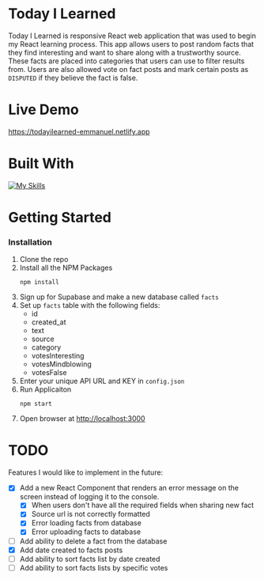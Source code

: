 # Today I Learned

Today I Learned is responsive React web application that was used to begin my React learning process. This app allows users to post random facts that they find interesting and want to share along with a trustworthy source. These facts are placed into categories that users can use to filter results from. Users are also allowed vote on fact posts and mark certain posts as `DISPUTED` if they believe the fact is false.

# Live Demo

<https://todayilearned-emmanuel.netlify.app>

# Built With
[![My Skills](https://skillicons.dev/icons?i=js,react,html,css,supabase,netlify)](https://skillicons.dev)


# Getting Started

### Installation

1. Clone the repo
2. Install all the NPM Packages
   ```
   npm install
   ```
3. Sign up for Supabase and make a new database called `facts`
4. Set up `facts` table with the following fields:
   - id
   - created_at
   - text
   - source
   - category
   - votesInteresting
   - votesMindblowing
   - votesFalse
5. Enter your unique API URL and KEY in `config.json`
6. Run Applicaiton
   ```
   npm start
   ```
7. Open browser at <http://localhost:3000>

# TODO

Features I would like to implement in the future:

- [x] Add a new React Component that renders an error message on the screen instead of logging it to the console.
  - [x] When users don't have all the required fields when sharing new fact
  - [x] Source url is not correctly formatted
  - [x] Error loading facts from database
  - [x] Error uploading facts to database
- [ ] Add ability to delete a fact from the database
- [x] Add date created to facts posts
- [ ] Add ability to sort facts list by date created
- [ ] Add ability to sort facts lists by specific votes
